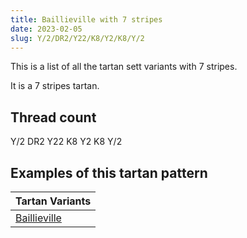 ```yaml
---
title: Baillieville with 7 stripes
date: 2023-02-05
slug: Y/2/DR2/Y22/K8/Y2/K8/Y/2
---
```

This is a list of all the tartan sett variants with 7 stripes.

It is a 7 stripes tartan.


## Thread count
Y/2 DR2 Y22 K8 Y2 K8 Y/2

## Examples of this tartan pattern

| Tartan Variants |
|---------------|
| [Baillieville](/variants/y/2/dr2/y22/k8/y2/k8/y/2-dr802040-k000000-yf0c000)||
